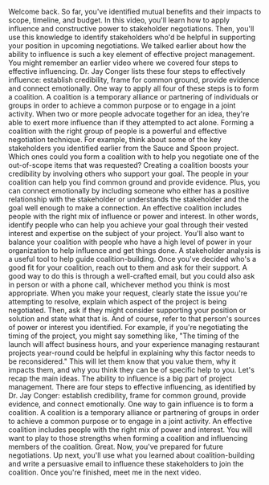 Welcome back. So far, you've identified mutual benefits and their impacts to
scope, timeline, and budget. In this video, you'll learn how to apply influence
and constructive power to stakeholder negotiations. Then, you'll use this
knowledge to identify stakeholders who'd be helpful in supporting your position
in upcoming negotiations. We talked earlier about how the ability to influence
is such a key element of effective project management. You might remember an
earlier video where we covered four steps to effective influencing. Dr. Jay
Conger lists these four steps to effectively influence: establish credibility,
frame for common ground, provide evidence and connect emotionally. One way to
apply all four of these steps is to form a coalition. A coalition is a temporary
alliance or partnering of individuals or groups in order to achieve a common
purpose or to engage in a joint activity. When two or more people advocate
together for an idea, they're able to exert more influence than if they
attempted to act alone. Forming a coalition with the right group of people is a
powerful and effective negotiation technique. For example, think about some of
the key stakeholders you identified earlier from the Sauce and Spoon project.
Which ones could you form a coalition with to help you negotiate one of the
out-of-scope items that was requested? Creating a coalition boosts your
credibility by involving others who support your goal. The people in your
coalition can help you find common ground and provide evidence. Plus, you can
connect emotionally by including someone who either has a positive relationship
with the stakeholder or understands the stakeholder and the goal well enough to
make a connection. An effective coalition includes people with the right mix of
influence or power and interest. In other words, identify people who can help
you achieve your goal through their vested interest and expertise on the subject
of your project. You'll also want to balance your coalition with people who have
a high level of power in your organization to help influence and get things
done. A stakeholder analysis is a useful tool to help guide coalition-building.
Once you've decided who's a good fit for your coalition, reach out to them and
ask for their support. A good way to do this is through a well-crafted email,
but you could also ask in person or with a phone call, whichever method you
think is most appropriate. When you make your request, clearly state the issue
you're attempting to resolve, explain which aspect of the project is being
negotiated. Then, ask if they might consider supporting your position or
solution and state what that is. And of course, refer to that person's sources
of power or interest you identified. For example, if you're negotiating the
timing of the project, you might say something like, "The timing of the launch
will affect business hours, and your experience managing restaurant projects
year-round could be helpful in explaining why this factor needs to be
reconsidered." This will let them know that you value them, why it impacts them,
and why you think they can be of specific help to you. Let's recap the main
ideas. The ability to influence is a big part of project management. There are
four steps to effective influencing, as identified by Dr. Jay Conger: establish
credibility, frame for common ground, provide evidence, and connect emotionally.
One way to gain influence is to form a coalition. A coalition is a temporary
alliance or partnering of groups in order to achieve a common purpose or to
engage in a joint activity. An effective coalition includes people with the
right mix of power and interest. You will want to play to those strengths when
forming a coalition and influencing members of the coalition. Great. Now, you've
prepared for future negotiations. Up next, you'll use what you learned about
coalition-building and write a persuasive email to influence these stakeholders
to join the coalition. Once you're finished, meet me in the next video.